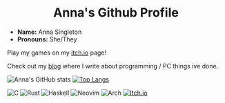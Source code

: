 <h1 align='center'>Anna's Github Profile</h1>
<ul>
  <li><b>Name:</b> Anna Singleton</li>
  <li><b>Pronouns:</b> She/They</li>
</ul>

Play my games on my [itch.io](https://anna-singleton.itch.io) page!

Check out my [blog](https://anna-singleton.github.io/) where I write about programming / PC things ive done.
  
![Anna's GitHub stats](https://github-readme-stats.vercel.app/api?username=anna-singleton&theme=dracula&show_icons=true) [![Top Langs](https://github-readme-stats.vercel.app/api/top-langs/?username=anna-singleton&hide=javascript,html&layout=compact&theme=dracula)](https://github.com/anuraghazra/github-readme-stats)

![C](https://img.shields.io/badge/c-%2300599C.svg?style=for-the-badge&logo=c&logoColor=white)
![Rust](https://img.shields.io/badge/rust-%23000000.svg?style=for-the-badge&logo=rust&logoColor=white)
![Haskell](https://img.shields.io/badge/Haskell-5e5086?style=for-the-badge&logo=haskell&logoColor=white)
![Neovim](https://img.shields.io/badge/NeoVim-%2357A143.svg?&style=for-the-badge&logo=neovim&logoColor=white)
![Arch](https://img.shields.io/badge/Arch%20Linux-1793D1?logo=arch-linux&logoColor=fff&style=for-the-badge)
[![Itch.io](https://img.shields.io/badge/Itch-%23FF0B34.svg?style=for-the-badge&logo=Itch.io&logoColor=white)](https://anna-singleton.itch.io)
